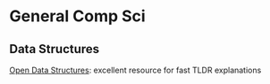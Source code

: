 # General Comp Sci

## Data Structures

[Open Data Structures](http://opendatastructures.org/): excellent resource for fast TLDR explanations
